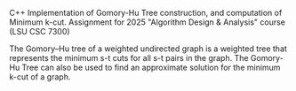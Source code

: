 C++ Implementation of Gomory-Hu Tree construction, and computation of Minimum k-cut.
Assignment for 2025 "Algorithm Design & Analysis" course (LSU CSC 7300)

The Gomory–Hu tree of a weighted undirected graph is a weighted tree that represents the minimum s-t cuts for all s-t pairs in the graph. 
The Gomory-Hu Tree can also be used to find an approximate solution for the minimum k-cut of a graph.
